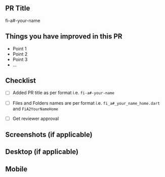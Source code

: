 ## PR Title
fi-a#-your-name

## Things you have improved in this PR

- Point 1
- Point 2
- Point 3
- ...

## Checklist

- [ ] Added PR title as per format i.e. `fi-a#-your-name`
- [ ] Files and Folders names are per format i.e. `fi_a#_your_name_home.dart` and `FiA2YourNameHome`
- [ ] Get reviewer approval


## Screenshots (if applicable)

## Desktop (if applicable)

## Mobile

